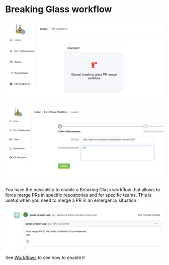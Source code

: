 # Breaking Glass workflow

![PR breaking glass - wizard](images/breakingglass.png)

![PR breaking glass - wizard 2](images/forcemerge_workflow.png)

You have the possibliity to enable a Breaking Glass workflow that allows to force merge PRs in specific repositories and for specific teams. This is useful when you need to merge a PR in an emergency situation.

![PR breaking glass - merged](images/forcemerge_pr_merged.png)


See [Workflows](resource_workflow) to see how to enable it
